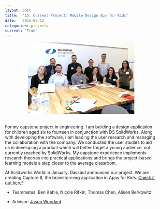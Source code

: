 ```yaml
---
layout: post
title:  "15: Current Project: Mobile Design App for Kids"
date:   2016-05-12
categories: projects
current: "True"
---
```


<center><img src="images/projects/scopeTeamPhoto.jpg" width="70%"></center><br>

For my capstone project in engineering, I am building a design application for children aged six to fourteen in conjunction with DS SolidWorks. Along with developing the software, I am leading the user research and managing the collaboration with the company. We conducted the user studies to aid us in developing a product which will better target a young audience, not currently reached by SolidWorks. My capstone experience implements research theories into practical applications and brings the project-based learning models a step closer to the average classroom. 

At Solidworks World in January, Dassaut announced our project. We are creating Capture It, the brainstorming application in Apps for Kids. [Check it out here!](http://appsforkids.solidworks.com/)

* Teammates: Ben Kahle, Nicole Rifkin, Thomas Chen, Alison Berkowitz

* Advisor: [Jason Woodard](http://www.olin.edu/faculty/profile/c-jason-woodard/)